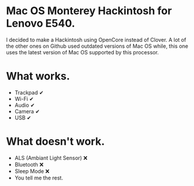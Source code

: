 # Mac OS Monterey Hackintosh for Lenovo E540.
I decided to make a Hackintosh using OpenCore instead of Clover. A lot of the other ones on Github used outdated versions of Mac OS while, this one uses the latest version of Mac OS supported by this processor.

# What works.
* Trackpad ✔
* Wi-Fi ✔
* Audio ✔
* Camera ✔
* USB ✔

# What doesn't work.
* ALS (Ambiant Light Sensor) ❌
* Bluetooth ❌
* Sleep Mode ❌
* You tell me the rest.
